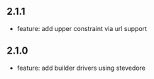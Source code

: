 2.1.1
-----
- feature: add upper constraint via url support

2.1.0
-----
- feature: add builder drivers using stevedore

